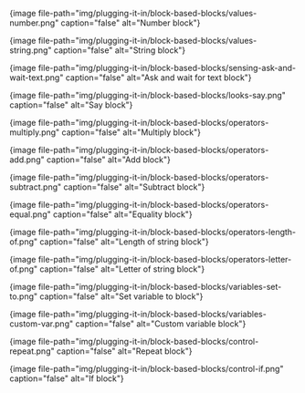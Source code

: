 {image file-path="img/plugging-it-in/block-based-blocks/values-number.png" caption="false" alt="Number block"}

{image file-path="img/plugging-it-in/block-based-blocks/values-string.png" caption="false" alt="String block"}

{image file-path="img/plugging-it-in/block-based-blocks/sensing-ask-and-wait-text.png" caption="false" alt="Ask and wait for text block"}

{image file-path="img/plugging-it-in/block-based-blocks/looks-say.png" caption="false" alt="Say block"}

{image file-path="img/plugging-it-in/block-based-blocks/operators-multiply.png" caption="false" alt="Multiply block"}

{image file-path="img/plugging-it-in/block-based-blocks/operators-add.png" caption="false" alt="Add block"}

{image file-path="img/plugging-it-in/block-based-blocks/operators-subtract.png" caption="false" alt="Subtract block"}

{image file-path="img/plugging-it-in/block-based-blocks/operators-equal.png" caption="false" alt="Equality block"}

{image file-path="img/plugging-it-in/block-based-blocks/operators-length-of.png" caption="false" alt="Length of string block"}

{image file-path="img/plugging-it-in/block-based-blocks/operators-letter-of.png" caption="false" alt="Letter of string block"}

{image file-path="img/plugging-it-in/block-based-blocks/variables-set-to.png" caption="false" alt="Set variable to block"}

{image file-path="img/plugging-it-in/block-based-blocks/variables-custom-var.png" caption="false" alt="Custom variable block"}

{image file-path="img/plugging-it-in/block-based-blocks/control-repeat.png" caption="false" alt="Repeat block"}

{image file-path="img/plugging-it-in/block-based-blocks/control-if.png" caption="false" alt="If block"}
